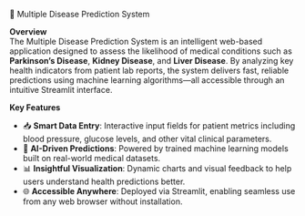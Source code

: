 🔬 Multiple Disease Prediction System

**Overview**  
The Multiple Disease Prediction System is an intelligent web-based application designed to assess the likelihood of medical conditions such as **Parkinson’s Disease**, **Kidney Disease**, and **Liver Disease**. By analyzing key health indicators from patient lab reports, the system delivers fast, reliable predictions using machine learning algorithms—all accessible through an intuitive Streamlit interface.

**Key Features**  
- 📥 **Smart Data Entry**: Interactive input fields for patient metrics including blood pressure, glucose levels, and other vital clinical parameters.
- 🤖 **AI-Driven Predictions**: Powered by trained machine learning models built on real-world medical datasets.
- 📊 **Insightful Visualization**: Dynamic charts and visual feedback to help users understand health predictions better.
- 🌐 **Accessible Anywhere**: Deployed via Streamlit, enabling seamless use from any web browser without installation.
